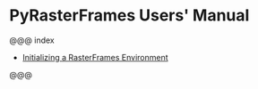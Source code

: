 # PyRasterFrames Users' Manual

@@@ index

* [Initializing a RasterFrames Environment](InitializingEnvironment.md)

@@@